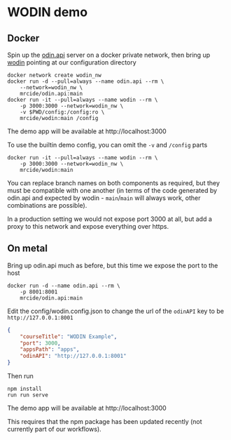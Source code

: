 # WODIN demo

## Docker

Spin up the [odin.api](https://github.com/mrc-ide/odin.api) server on a docker private network, then bring up [wodin](https://github.com/mrc-ide/wodin) pointing at our configuration directory

```
docker network create wodin_nw
docker run -d --pull=always --name odin.api --rm \
    --network=wodin_nw \
    mrcide/odin.api:main
docker run -it --pull=always --name wodin --rm \
    -p 3000:3000 --network=wodin_nw \
    -v $PWD/config:/config:ro \
    mrcide/wodin:main /config
```

The demo app will be available at http://localhost:3000

To use the builtin demo config, you can omit the `-v` and `/config` parts

```
docker run -it --pull=always --name wodin --rm \
    -p 3000:3000 --network=wodin_nw \
    mrcide/wodin:main
```

You can replace branch names on both components as required, but they must be compatible with one another (in terms of the code generated by odin.api and expected by wodin - `main`/`main` will always work, other combinations are possible).

In a production setting we would not expose port 3000 at all, but add a proxy to this network and expose everything over https.

## On metal

Bring up odin.api much as before, but this time we expose the port to the host

```
docker run -d --name odin.api --rm \
    -p 8001:8001
    mrcide/odin.api:main
```

Edit the config/wodin.config.json to change the url of the `odinAPI` key to be `http://127.0.0.1:8001`

```json
{
    "courseTitle": "WODIN Example",
    "port": 3000,
    "appsPath": "apps",
    "odinAPI": "http://127.0.0.1:8001"
}
```

Then run

```
npm install
run run serve
```

The demo app will be available at http://localhost:3000

This requires that the npm package has been updated recently (not currently part of our workflows).
